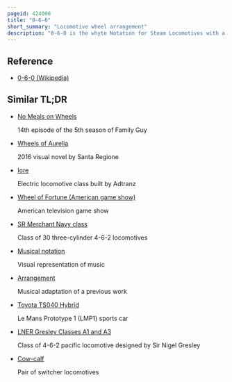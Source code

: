 ```yaml
---
pageid: 424008
title: "0-6-0"
short_summary: "Locomotive wheel arrangement"
description: "0-6-0 is the whyte Notation for Steam Locomotives with a Wheel Arrangement of no leading Wheels six powered and coupled Driving Wheels on three Axles and no Trailing Wheels. This was historically the most common Wheel Arrangement used on both Tender and Tank Locomotives in Versions with both inside and outside Cylinders."
---
```


## Reference

- [0-6-0 (Wikipedia)](https://en.wikipedia.org/?curid=424008)

## Similar TL;DR

- [No Meals on Wheels](/tldr/en/no-meals-on-wheels)

  14th episode of the 5th season of Family Guy

- [Wheels of Aurelia](/tldr/en/wheels-of-aurelia)

  2016 visual novel by Santa Regione

- [Iore](/tldr/en/iore)

  Electric locomotive class built by Adtranz

- [Wheel of Fortune (American game show)](/tldr/en/wheel-of-fortune-american-game-show)

  American television game show

- [SR Merchant Navy class](/tldr/en/sr-merchant-navy-class)

  Class of 30 three-cylinder 4-6-2 locomotives

- [Musical notation](/tldr/en/musical-notation)

  Visual representation of music

- [Arrangement](/tldr/en/arrangement)

  Musical adaptation of a previous work

- [Toyota TS040 Hybrid](/tldr/en/toyota-ts040-hybrid)

  Le Mans Prototype 1 (LMP1) sports car

- [LNER Gresley Classes A1 and A3](/tldr/en/lner-gresley-classes-a1-and-a3)

  Class of 4-6-2 pacific locomotive designed by Sir Nigel Gresley

- [Cow-calf](/tldr/en/cow-calf)

  Pair of switcher locomotives
